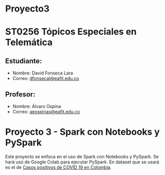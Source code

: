 # Proyecto3
# ST0256 Tópicos Especiales en Telemática

## Estudiante:
- Nombre: David Fonseca Lara
- Correo: dfonsecal@eafit.edu.co

## Profesor:
- Nombre: Álvaro Ospina
- Correo: aeospinas@eafit.edu.co

# Proyecto 3 - Spark con Notebooks y PySpark
Este proyecto se enfoca en el uso de Spark con Notebooks y PySpark. Se hará uso de Google Colab para ejecutar PySpark.
En dataset que se usará es el de [Casos positivos de COVID 19 en Colombia](https://www.datos.gov.co/api/views/gt2j-8ykr/rows.csv?accessType=DOWNLOAD).


